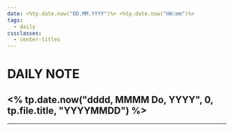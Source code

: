 ```yaml
---
date: <%tp.date.now("DD.MM.YYYY")%> <%tp.date.now("HH:mm")%>
tags:
  - daily
cssclasses:
  - center-titles
---
```

# DAILY NOTE
## <% tp.date.now("dddd, MMMM Do, YYYY", 0, tp.file.title, "YYYYMMDD") %>
***
